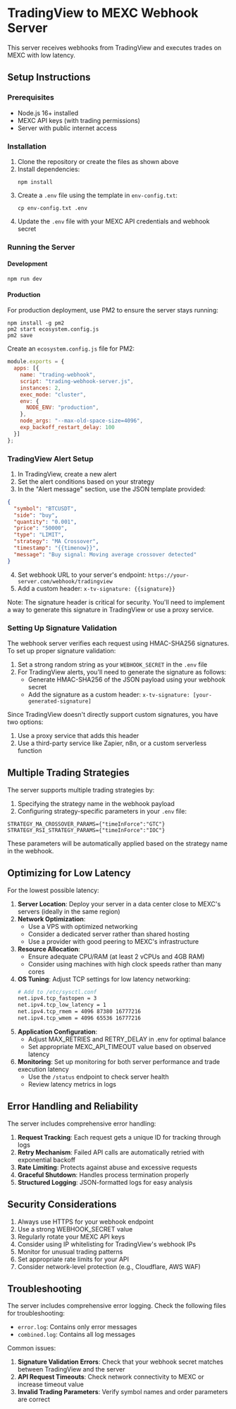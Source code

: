 # TradingView to MEXC Webhook Server

This server receives webhooks from TradingView and executes trades on MEXC with low latency.

## Setup Instructions

### Prerequisites
- Node.js 16+ installed
- MEXC API keys (with trading permissions)
- Server with public internet access

### Installation

1. Clone the repository or create the files as shown above
2. Install dependencies:
   ```
   npm install
   ```
3. Create a `.env` file using the template in `env-config.txt`:
   ```
   cp env-config.txt .env
   ```
4. Update the `.env` file with your MEXC API credentials and webhook secret

### Running the Server

#### Development
```
npm run dev
```

#### Production
For production deployment, use PM2 to ensure the server stays running:

```
npm install -g pm2
pm2 start ecosystem.config.js
pm2 save
```

Create an `ecosystem.config.js` file for PM2:

```javascript
module.exports = {
  apps: [{
    name: "trading-webhook",
    script: "trading-webhook-server.js",
    instances: 2,
    exec_mode: "cluster",
    env: {
      NODE_ENV: "production",
    },
    node_args: "--max-old-space-size=4096",
    exp_backoff_restart_delay: 100
  }]
};
```

### TradingView Alert Setup

1. In TradingView, create a new alert
2. Set the alert conditions based on your strategy
3. In the "Alert message" section, use the JSON template provided:

```json
{
  "symbol": "BTCUSDT",
  "side": "buy",
  "quantity": "0.001",
  "price": "50000", 
  "type": "LIMIT",
  "strategy": "MA Crossover",
  "timestamp": "{{timenow}}",
  "message": "Buy signal: Moving average crossover detected"
}
```

4. Set webhook URL to your server's endpoint: `https://your-server.com/webhook/tradingview`
5. Add a custom header: `x-tv-signature: {{signature}}`

Note: The signature header is critical for security. You'll need to implement a way to generate this signature in TradingView or use a proxy service.

### Setting Up Signature Validation

The webhook server verifies each request using HMAC-SHA256 signatures. To set up proper signature validation:

1. Set a strong random string as your `WEBHOOK_SECRET` in the `.env` file
2. For TradingView alerts, you'll need to generate the signature as follows:
   - Generate HMAC-SHA256 of the JSON payload using your webhook secret
   - Add the signature as a custom header: `x-tv-signature: [your-generated-signature]`

Since TradingView doesn't directly support custom signatures, you have two options:
1. Use a proxy service that adds this header
2. Use a third-party service like Zapier, n8n, or a custom serverless function

## Multiple Trading Strategies

The server supports multiple trading strategies by:

1. Specifying the strategy name in the webhook payload
2. Configuring strategy-specific parameters in your `.env` file:

```
STRATEGY_MA_CROSSOVER_PARAMS={"timeInForce":"GTC"}
STRATEGY_RSI_STRATEGY_PARAMS={"timeInForce":"IOC"}
```

These parameters will be automatically applied based on the strategy name in the webhook.

## Optimizing for Low Latency

For the lowest possible latency:

1. **Server Location**: Deploy your server in a data center close to MEXC's servers (ideally in the same region)
2. **Network Optimization**: 
   - Use a VPS with optimized networking
   - Consider a dedicated server rather than shared hosting
   - Use a provider with good peering to MEXC's infrastructure
3. **Resource Allocation**: 
   - Ensure adequate CPU/RAM (at least 2 vCPUs and 4GB RAM)
   - Consider using machines with high clock speeds rather than many cores
4. **OS Tuning**: Adjust TCP settings for low latency networking:
   ```bash
   # Add to /etc/sysctl.conf
   net.ipv4.tcp_fastopen = 3
   net.ipv4.tcp_low_latency = 1
   net.ipv4.tcp_rmem = 4096 87380 16777216
   net.ipv4.tcp_wmem = 4096 65536 16777216
   ```
5. **Application Configuration**:
   - Adjust MAX_RETRIES and RETRY_DELAY in .env for optimal balance
   - Set appropriate MEXC_API_TIMEOUT value based on observed latency
6. **Monitoring**: Set up monitoring for both server performance and trade execution latency
   - Use the `/status` endpoint to check server health
   - Review latency metrics in logs

## Error Handling and Reliability

The server includes comprehensive error handling:

1. **Request Tracking**: Each request gets a unique ID for tracking through logs
2. **Retry Mechanism**: Failed API calls are automatically retried with exponential backoff
3. **Rate Limiting**: Protects against abuse and excessive requests
4. **Graceful Shutdown**: Handles process termination properly
5. **Structured Logging**: JSON-formatted logs for easy analysis

## Security Considerations

1. Always use HTTPS for your webhook endpoint
2. Use a strong WEBHOOK_SECRET value
3. Regularly rotate your MEXC API keys
4. Consider using IP whitelisting for TradingView's webhook IPs
5. Monitor for unusual trading patterns
6. Set appropriate rate limits for your API
7. Consider network-level protection (e.g., Cloudflare, AWS WAF)

## Troubleshooting

The server includes comprehensive error logging. Check the following files for troubleshooting:
- `error.log`: Contains only error messages
- `combined.log`: Contains all log messages

Common issues:
1. **Signature Validation Errors**: Check that your webhook secret matches between TradingView and the server
2. **API Request Timeouts**: Check network connectivity to MEXC or increase timeout value
3. **Invalid Trading Parameters**: Verify symbol names and order parameters are correct
